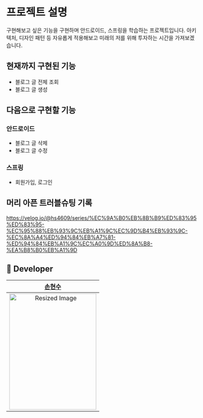 # 프로젝트 설명
구현해보고 싶은 기능을 구현하며 안드로이드, 스프링을 학습하는 프로젝트입니다. 아키텍처, 디자인 패턴 등 자유롭게 적용해보고 미래의 저를 위해 투자하는 시간을 가져보겠습니다.


## 현재까지 구현된 기능
- 블로그 글 전체 조회
- 블로그 글 생성


## 다음으로 구현할 기능
### 안드로이드
- 블로그 글 삭제
- 블로그 글 수정

### 스프링
- 회원가입, 로그인

## 머리 아픈 트러블슈팅 기록
https://velog.io/@hs4609/series/%EC%9A%B0%EB%8B%B9%ED%83%95%ED%83%95-%EC%95%88%EB%93%9C%EB%A1%9C%EC%9D%B4%EB%93%9C-%EC%8A%A4%ED%94%84%EB%A7%81-%ED%94%84%EB%A1%9C%EC%A0%9D%ED%8A%B8-%EA%B8%B0%EB%A1%9D

## 🙋 Developer
|[손현수](https://github.com/dogmania)|
|:--------------------------------------:|
|<img src="https://github.com/user-attachments/assets/ef19536b-98ce-40b4-bed1-60fffe4c7aaa" alt="Resized Image" width="230" height="308">|
